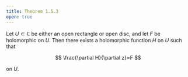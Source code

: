 ```yaml
---
title: Theorem 1.5.3
open: true
---
```


Let $U\subset\mathbb C$ be either an open rectangle or open disc, and
let $F$ be holomorphic on $U$. Then there exists a holomorphic
function $H$ on $U$ such that

$$
\frac{\partial H}{\partial z}=F
$$

on $U$.
